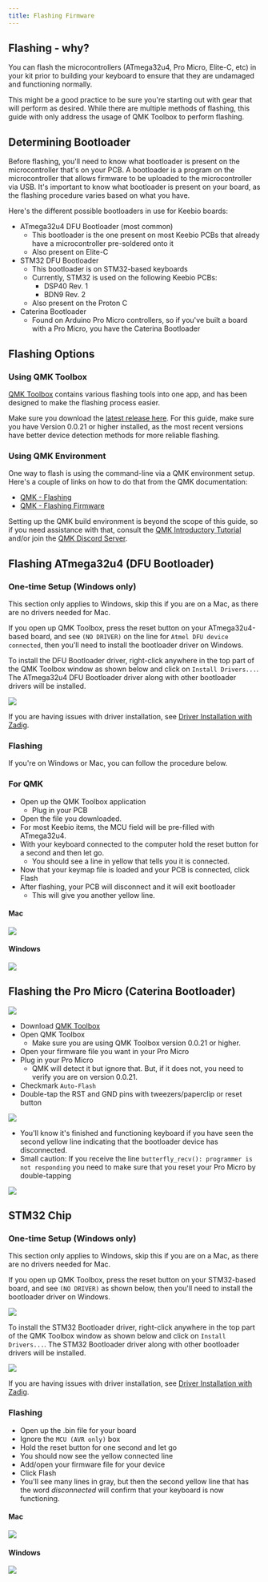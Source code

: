 ```yaml
---
title: Flashing Firmware
---
```


## Flashing - why?
You can flash the microcontrollers (ATmega32u4, Pro Micro, Elite-C, etc) in your kit prior to building your keyboard to ensure that they are undamaged and functioning normally.

This might be a good practice to be sure you're starting out with gear that will perform as desired. While there are multiple methods of flashing, this guide with only address the usage of QMK Toolbox to perform flashing.

<!-- ## Customizing your keymap (rename)

TODO: Link to keymap document
-->

## Determining Bootloader

Before flashing, you'll need to know what bootloader is present on the microcontroller that's on your PCB. A bootloader is a program on the microcontroller that allows firmware to be uploaded to the microcontroller via USB. It's important to know what bootloader is present on your board, as the flashing procedure varies based on what you have.

Here's the different possible bootloaders in use for Keebio boards:

- ATmega32u4 DFU Bootloader (most common)
    - This bootloader is the one present on most Keebio PCBs that already have a microcontroller pre-soldered onto it
    - Also present on Elite-C
- STM32 DFU Bootloader
    - This bootloader is on STM32-based keyboards
    - Currently, STM32 is used on the following Keebio PCBs:
        - DSP40 Rev. 1
        - BDN9 Rev. 2
    - Also present on the Proton C
- Caterina Bootloader
    - Found on Arduino Pro Micro controllers, so if you've built a board with a Pro Micro, you have the Caterina Bootloader

## Flashing Options

### Using QMK Toolbox

[QMK Toolbox](https://github.com/qmk/qmk_toolbox) contains various flashing tools into one app, and has been designed to make the flashing process easier.

Make sure you download the [latest release here](https://github.com/qmk/qmk_toolbox/releases). For this guide, make sure you have Version 0.0.21 or higher installed, as the most recent versions have better device detection methods for more reliable flashing.

### Using QMK Environment

One way to flash is using the command-line via a QMK environment setup. Here's a couple of links on how to do that from the QMK documentation:

- [QMK - Flashing](https://docs.qmk.fm/#/flashing)
- [QMK - Flashing Firmware](https://docs.qmk.fm/#/newbs_flashing)

Setting up the QMK build environment is beyond the scope of this guide, so if you need assistance with that, consult the [QMK Introductory Tutorial](https://docs.qmk.fm/#/newbs) and/or join the [QMK Discord Server](https://discord.gg/Uq7gcHh).

## Flashing ATmega32u4 (DFU Bootloader)

### One-time Setup (Windows only)

This section only applies to Windows, skip this if you are on a Mac, as there are no drivers needed for Mac.

If you open up QMK Toolbox, press the reset button on your ATmega32u4-based board, and see `(NO DRIVER)` on the line for `Atmel DFU device connected`, then you'll need to install the bootloader driver on Windows.

To install the DFU Bootloader driver, right-click anywhere in the top part of the QMK Toolbox window as shown below and click on `Install Drivers...`. The ATmega32u4 DFU Bootloader driver along with other bootloader drivers will be installed.

![](./assets/images/flashing/windows-install-drivers.png)

If you are having issues with driver installation, see [Driver Installation with Zadig](https://beta.docs.qmk.fm/using-qmk/guides/driver_installation_zadig).

### Flashing
If you're on Windows or Mac, you can follow the procedure below.

### For QMK
- Open up the QMK Toolbox application
  - Plug in your PCB
- Open the file you downloaded.
- For most Keebio items, the MCU field will be pre-filled with ATmega32u4.
- With your keyboard connected to the computer hold the reset button for a second and then let go.
  - You should see a line in yellow that tells you it is connected.
- Now that your keymap file is loaded and your PCB is connected, click Flash
- After flashing, your PCB will disconnect and it will exit bootloader 
  - This will give you another yellow line. 
#### Mac
![](./assets/images/flashing/mac-32u4-dfu.png)

#### Windows
![](./assets/images/flashing/windows-32u4-flashing.png)

## Flashing the Pro Micro (Caterina Bootloader)

![](./assets/images/flashing/pro-micro.jpg)

- Download [QMK Toolbox](https://github.com/qmk/qmk_toolbox/releases)
- Open QMK Toolbox
    - Make sure you are using QMK Toolbox version 0.0.21 or higher.
- Open your firmware file you want in your Pro Micro
- Plug in your Pro Micro
  - QMK will detect it but ignore that. But, if it does not, you need to verify you are on version 0.0.21.
- Checkmark `Auto-Flash`
- Double-tap the RST and GND pins with tweezers/paperclip or reset button

![](./assets/images/flashing/pro-micro-reset.jpg)

- You'll know it's finished and functioning keyboard if you have seen the second yellow line indicating that the bootloader device has disconnected.
- Small caution: If you receive the line `butterfly_recv(): programmer is not responding` you need to make sure that you reset your Pro Micro by double-tapping

![](./assets/images/flashing/mac-caterina.png)

## STM32 Chip

### One-time Setup (Windows only)

This section only applies to Windows, skip this if you are on a Mac, as there are no drivers needed for Mac.

If you open up QMK Toolbox, press the reset button on your STM32-based board, and see `(NO DRIVER)` as shown below, then you'll need to install the bootloader driver on Windows.

![](./assets/images/flashing/windows-stm32-no-driver.png)

To install the STM32 Bootloader driver, right-click anywhere in the top part of the QMK Toolbox window as shown below and click on `Install Drivers...`. The STM32 Bootloader driver along with other bootloader drivers will be installed.

![](./assets/images/flashing/windows-install-drivers.png)

If you are having issues with driver installation, see [Driver Installation with Zadig](https://beta.docs.qmk.fm/using-qmk/guides/driver_installation_zadig).

### Flashing

- Open up the .bin file for your board
- Ignore the `MCU (AVR only)` box 
- Hold the reset button for one second and let go
- You should now see the yellow connected line
- Add/open your firmware file for your device
- Click Flash
- You'll see many lines in gray, but then the second yellow line that has the word *disconnected* will confirm that your keyboard is now functioning.

#### Mac
![](./assets/images/flashing/mac-stm32-dfu.png)

#### Windows
![](./assets/images/flashing/windows-stm32-flashing.png)

<!--
## HID Console (TODO: rename section)

TODO: add info on HID console appearing in Toolbox output, and how it'll appear based on rules.mk settings

## Glossary

- stuff

-->
